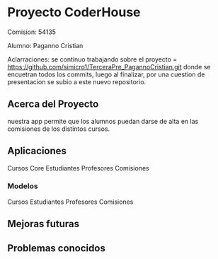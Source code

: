 # Proyecto CoderHouse

Comision: 54135

Alumno: Paganno Cristian

Aclarraciones: se continuo trabajando sobre el proyecto = https://github.com/simicro1/TerceraPre_PagannoCristian.git donde se encuetran todos los commits, luego al finalizar, por una cuestion de presentacion se subio a este nuevo repositorio.

## Acerca del Proyecto

nuestra app permite que los alumnos puedan darse de alta en las comisiones de los distintos cursos.

## Aplicaciones

Cursos
Core
Estudiantes
Profesores
Comisiones

### Modelos

Cursos
Estudiantes
Profesores
Comisiones

## Mejoras futuras



## Problemas conocidos
